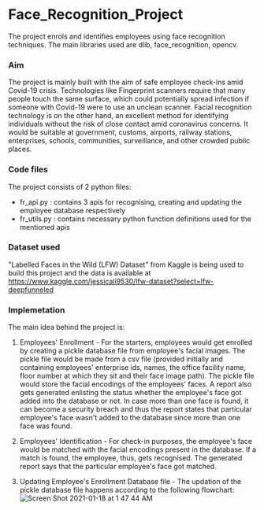 # Face_Recognition_Project
The project enrols and identifies employees using face recognition techniques. The main libraries used are dlib, face_recognition, opencv.  

### Aim
The project is mainly built with the aim of safe employee check-ins amid Covid-19 crisis. Technologies like Fingerprint scanners require that many people touch the same surface, which could potentially spread infection if someone with Covid-19 were to use an unclean scanner. Facial recognition technology is on the other hand, an excellent method for identifying individuals without the risk of close contact amid coronavirus concerns. 
It would be suitable at government, customs, airports, railway stations, enterprises, schools, communities, surveillance, and other crowded public places.

### Code files
The project consists of 2 python files:
- fr_api.py : contains 3 apis for recognising, creating and updating the employee database respectively
- fr_utils.py : contains necessary python function definitions used for the mentioned apis

### Dataset used
"Labelled Faces in the Wild (LFW) Dataset" from Kaggle is being used to build this project and the data is available at https://www.kaggle.com/jessicali9530/lfw-dataset?select=lfw-deepfunneled

### Implemetation
The main idea behind the project is: 
1. Employees' Enrollment - For the starters, employees would get enrolled by creating a pickle database file from employee's facial images. The pickle file would be made from a csv file (provided initially and containing employees' enterprise ids, names, the office facility name, floor number at which they sit and their face image path). The pickle file would store the facial encodings of the employees' faces. A report also gets generated enlisting the status whether the employee's face got added into the database or not. In case more than one face is found, it can become a security breach and thus the report states that particular employee's face wasn't added to the database since more than one face was found.

2. Employees' Identification - For check-in purposes, the employee's face would be matched with the facial encodings present in the database. If a match is found, the employee, thus, gets recognised. The generated report says that the particular employee's face got matched.

3. Updating Employee's Enrollment Database file - The updation of the pickle database file happens according to the following flowchart:
![Screen Shot 2021-01-18 at 1 47 44 AM](https://user-images.githubusercontent.com/77407100/104854888-46238500-592f-11eb-92ec-485f8e295a13.png)

